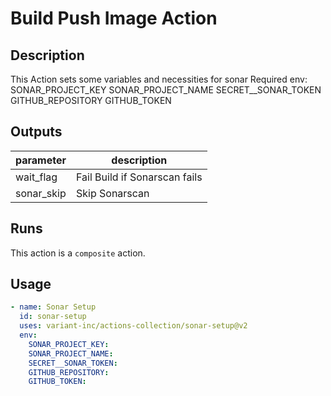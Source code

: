 # Build Push Image Action

<!-- action-docs-description -->
## Description

This Action sets some variables and necessities for sonar
Required env:
  SONAR_PROJECT_KEY
  SONAR_PROJECT_NAME
  SECRET__SONAR_TOKEN
  GITHUB_REPOSITORY
  GITHUB_TOKEN
<!-- action-docs-description -->

<!-- action-docs-inputs -->

<!-- action-docs-inputs -->

<!-- action-docs-outputs -->
## Outputs

| parameter | description |
| --- | --- |
| wait_flag | Fail Build if Sonarscan fails |
| sonar_skip | Skip Sonarscan |
<!-- action-docs-outputs -->

<!-- action-docs-runs -->
## Runs

This action is a `composite` action.
<!-- action-docs-runs -->

## Usage

```yaml
- name: Sonar Setup
  id: sonar-setup
  uses: variant-inc/actions-collection/sonar-setup@v2
  env:
    SONAR_PROJECT_KEY:
    SONAR_PROJECT_NAME:
    SECRET__SONAR_TOKEN:
    GITHUB_REPOSITORY:
    GITHUB_TOKEN:
```
